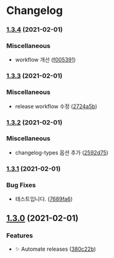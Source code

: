 # Changelog

### [1.3.4](https://www.github.com/divlook/docker-node/compare/v1.3.3...v1.3.4) (2021-02-01)


### Miscellaneous

* workflow 개선 ([f005391](https://www.github.com/divlook/docker-node/commit/f005391a58e28d962c509867ebad5d7c464e1f66))

### [1.3.3](https://www.github.com/divlook/docker-node/compare/v1.3.2...v1.3.3) (2021-02-01)


### Miscellaneous

* release workflow 수정 ([2724a5b](https://www.github.com/divlook/docker-node/commit/2724a5b1f360e6128b320b2cc49d12ce71d89658))

### [1.3.2](https://www.github.com/divlook/docker-node/compare/v1.3.1...v1.3.2) (2021-02-01)


### Miscellaneous

* changelog-types 옵션 추가 ([2592d75](https://www.github.com/divlook/docker-node/commit/2592d7546c28e2fe702a19cc2009c882edf82306))

### [1.3.1](https://www.github.com/divlook/docker-node/compare/v1.3.0...v1.3.1) (2021-02-01)


### Bug Fixes

* 테스트입니다. ([7689fa6](https://www.github.com/divlook/docker-node/commit/7689fa6a65f8344079922c78467ae4652815faba))

## [1.3.0](https://www.github.com/divlook/docker-node/compare/v1.2.0...v1.3.0) (2021-02-01)


### Features

* ✨ Automate releases ([380c22b](https://www.github.com/divlook/docker-node/commit/380c22b7a3d059d3853ea23245b41dcb480fd43e))
